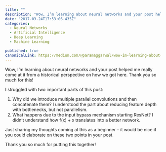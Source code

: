 ```yaml
---
title: ""
description: "Wow, I’m learning about neural networks and your post helped me really come at it from a historical perspective on how we got here. Thank you so much for this! Just sharing my thoughts coming at this…"
date: "2017-03-24T17:53:06.435Z"
categories: 
  - Neural Networks
  - Artificial Intelligence
  - Deep Learning
  - Machine Learning

published: true
canonicalLink: https://medium.com/@paramaggarwal/wow-im-learning-about-neural-networks-and-your-post-helped-me-really-come-at-it-from-a-historical-ada0934ce6e7
---
```


Wow, I’m learning about neural networks and your post helped me really come at it from a historical perspective on how we got here. Thank you so much for this!

I struggled with two important parts of this post:

1.  Why did we introduce multiple parallel convolutions and then concatenate them? I understood the part about reducing feature depth with bottlenecks, but not parallelism.
2.  What happens due to the input bypass mechanism starting ResNet? I didn’t understand how f(x) + x translates into a better network.

Just sharing my thoughts coming at this as a beginner – it would be nice if you could elaborate on these two points in your post.

Thank you so much for putting this together!
